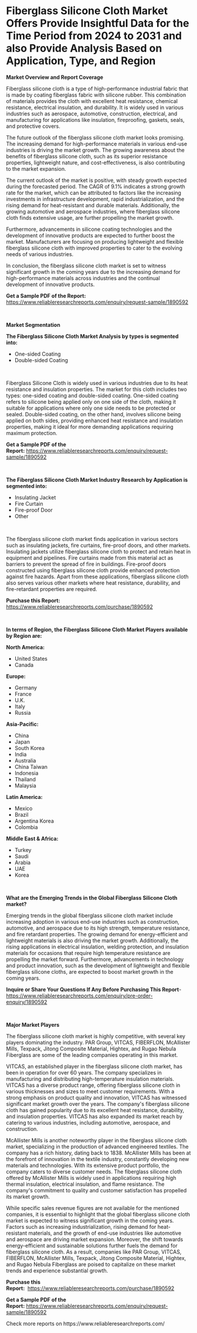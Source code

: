 <p><h1>Fiberglass Silicone Cloth Market Offers Provide Insightful Data for the Time Period from 2024 to 2031 and also Provide Analysis Based on Application, Type, and Region</h1></p><p><strong>Market Overview and Report Coverage</strong></p>
<p><p>Fiberglass silicone cloth is a type of high-performance industrial fabric that is made by coating fiberglass fabric with silicone rubber. This combination of materials provides the cloth with excellent heat resistance, chemical resistance, electrical insulation, and durability. It is widely used in various industries such as aerospace, automotive, construction, electrical, and manufacturing for applications like insulation, fireproofing, gaskets, seals, and protective covers.</p><p>The future outlook of the fiberglass silicone cloth market looks promising. The increasing demand for high-performance materials in various end-use industries is driving the market growth. The growing awareness about the benefits of fiberglass silicone cloth, such as its superior resistance properties, lightweight nature, and cost-effectiveness, is also contributing to the market expansion.</p><p>The current outlook of the market is positive, with steady growth expected during the forecasted period. The CAGR of 9.1% indicates a strong growth rate for the market, which can be attributed to factors like the increasing investments in infrastructure development, rapid industrialization, and the rising demand for heat-resistant and durable materials. Additionally, the growing automotive and aerospace industries, where fiberglass silicone cloth finds extensive usage, are further propelling the market growth.</p><p>Furthermore, advancements in silicone coating technologies and the development of innovative products are expected to further boost the market. Manufacturers are focusing on producing lightweight and flexible fiberglass silicone cloth with improved properties to cater to the evolving needs of various industries.</p><p>In conclusion, the fiberglass silicone cloth market is set to witness significant growth in the coming years due to the increasing demand for high-performance materials across industries and the continual development of innovative products.</p></p>
<p><strong>Get a Sample PDF of the Report:</strong> <a href="https://www.reliableresearchreports.com/enquiry/request-sample/1890592">https://www.reliableresearchreports.com/enquiry/request-sample/1890592</a></p>
<p>&nbsp;</p>
<p><strong>Market Segmentation</strong></p>
<p><strong>The Fiberglass Silicone Cloth Market Analysis by types is segmented into:</strong></p>
<p><ul><li>One-sided Coating</li><li>Double-sided Coating</li></ul></p>
<p>&nbsp;</p>
<p><p>Fiberglass Silicone Cloth is widely used in various industries due to its heat resistance and insulation properties. The market for this cloth includes two types: one-sided coating and double-sided coating. One-sided coating refers to silicone being applied only on one side of the cloth, making it suitable for applications where only one side needs to be protected or sealed. Double-sided coating, on the other hand, involves silicone being applied on both sides, providing enhanced heat resistance and insulation properties, making it ideal for more demanding applications requiring maximum protection.</p></p>
<p><strong>Get a Sample PDF of the Report:</strong>&nbsp;<a href="https://www.reliableresearchreports.com/enquiry/request-sample/1890592">https://www.reliableresearchreports.com/enquiry/request-sample/1890592</a></p>
<p>&nbsp;</p>
<p><strong>The Fiberglass Silicone Cloth Market Industry Research by Application is segmented into:</strong></p>
<p><ul><li>Insulating Jacket</li><li>Fire Curtain</li><li>Fire-proof Door</li><li>Other</li></ul></p>
<p>&nbsp;</p>
<p><p>The fiberglass silicone cloth market finds application in various sectors such as insulating jackets, fire curtains, fire-proof doors, and other markets. Insulating jackets utilize fiberglass silicone cloth to protect and retain heat in equipment and pipelines. Fire curtains made from this material act as barriers to prevent the spread of fire in buildings. Fire-proof doors constructed using fiberglass silicone cloth provide enhanced protection against fire hazards. Apart from these applications, fiberglass silicone cloth also serves various other markets where heat resistance, durability, and fire-retardant properties are required.</p></p>
<p><strong>Purchase this Report:</strong>&nbsp; <a href="https://www.reliableresearchreports.com/purchase/1890592">https://www.reliableresearchreports.com/purchase/1890592</a></p>
<p>&nbsp;</p>
<p><strong>In terms of Region, the Fiberglass Silicone Cloth Market Players available by Region are:</strong></p>
<p>
    <p> <strong> North America: </strong>
        <ul>
            <li>United States</li>
            <li>Canada</li>
        </ul>
        </p> 
    <p> <strong> Europe: </strong>
        <ul>
            <li>Germany</li>
            <li>France</li>
            <li>U.K.</li>
            <li>Italy</li>
            <li>Russia</li>
        </ul>
        </p> 
    <p> <strong> Asia-Pacific: </strong>
        <ul>
            <li>China</li>
            <li>Japan</li>
            <li>South Korea</li>
            <li>India</li>
            <li>Australia</li>
            <li>China Taiwan</li>
            <li>Indonesia</li>
            <li>Thailand</li>
            <li>Malaysia</li>
        </ul>
        </p> 
    <p> <strong> Latin America: </strong>
        <ul>
            <li>Mexico</li>
            <li>Brazil</li>
            <li>Argentina Korea</li>
            <li>Colombia</li>
        </ul>
        </p> 
    <p> <strong> Middle East & Africa: </strong>
        <ul>
            <li>Turkey</li>
            <li>Saudi</li>
            <li>Arabia</li>
            <li>UAE</li>
            <li>Korea</li>
        </ul>
    </p>
    </p>
<p>&nbsp;</p>
<p><strong>What are the Emerging Trends in the Global Fiberglass Silicone Cloth market?</strong></p>
<p><p>Emerging trends in the global fiberglass silicone cloth market include increasing adoption in various end-use industries such as construction, automotive, and aerospace due to its high strength, temperature resistance, and fire retardant properties. The growing demand for energy-efficient and lightweight materials is also driving the market growth. Additionally, the rising applications in electrical insulation, welding protection, and insulation materials for occasions that require high temperature resistance are propelling the market forward. Furthermore, advancements in technology and product innovation, such as the development of lightweight and flexible fiberglass silicone cloths, are expected to boost market growth in the coming years.</p></p>
<p><strong>Inquire or Share Your Questions If Any Before Purchasing This Report</strong>- <a href="https://www.reliableresearchreports.com/enquiry/pre-order-enquiry/1890592">https://www.reliableresearchreports.com/enquiry/pre-order-enquiry/1890592</a></p>
<p>&nbsp;</p>
<p><strong>Major Market Players</strong></p>
<p><p>The fiberglass silicone cloth market is highly competitive, with several key players dominating the industry. PAR Group, VITCAS, FIBERFLON, McAllister Mills, Texpack, Jitong Composite Material, Hightex, and Rugao Nebula Fiberglass are some of the leading companies operating in this market.</p><p>VITCAS, an established player in the fiberglass silicone cloth market, has been in operation for over 60 years. The company specializes in manufacturing and distributing high-temperature insulation materials. VITCAS has a diverse product range, offering fiberglass silicone cloth in various thicknesses and sizes to meet customer requirements. With a strong emphasis on product quality and innovation, VITCAS has witnessed significant market growth over the years. The company's fiberglass silicone cloth has gained popularity due to its excellent heat resistance, durability, and insulation properties. VITCAS has also expanded its market reach by catering to various industries, including automotive, aerospace, and construction.</p><p>McAllister Mills is another noteworthy player in the fiberglass silicone cloth market, specializing in the production of advanced engineered textiles. The company has a rich history, dating back to 1838. McAllister Mills has been at the forefront of innovation in the textile industry, constantly developing new materials and technologies. With its extensive product portfolio, the company caters to diverse customer needs. The fiberglass silicone cloth offered by McAllister Mills is widely used in applications requiring high thermal insulation, electrical insulation, and flame resistance. The company's commitment to quality and customer satisfaction has propelled its market growth.</p><p>While specific sales revenue figures are not available for the mentioned companies, it is essential to highlight that the global fiberglass silicone cloth market is expected to witness significant growth in the coming years. Factors such as increasing industrialization, rising demand for heat-resistant materials, and the growth of end-use industries like automotive and aerospace are driving market expansion. Moreover, the shift towards energy-efficient and sustainable solutions further fuels the demand for fiberglass silicone cloth. As a result, companies like PAR Group, VITCAS, FIBERFLON, McAllister Mills, Texpack, Jitong Composite Material, Hightex, and Rugao Nebula Fiberglass are poised to capitalize on these market trends and experience substantial growth.</p></p>
<p><strong>Purchase this Report:</strong>&nbsp;&nbsp;<a href="https://www.reliableresearchreports.com/purchase/1890592">https://www.reliableresearchreports.com/purchase/1890592</a></p>
<p></p>
<p><strong>Get a Sample PDF of the Report:</strong>&nbsp;<a href="https://www.reliableresearchreports.com/enquiry/request-sample/1890592">https://www.reliableresearchreports.com/enquiry/request-sample/1890592</a></p>
<p>Check more reports on https://www.reliableresearchreports.com/</p>